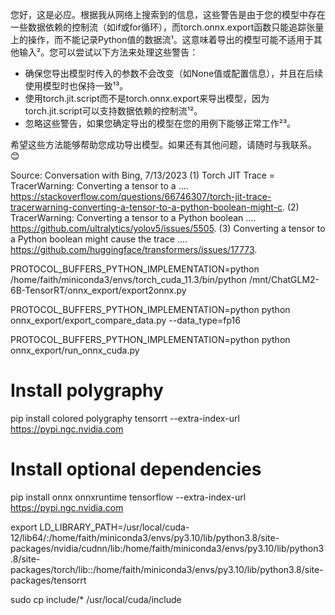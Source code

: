 您好，这是必应。根据我从网络上搜索到的信息，这些警告是由于您的模型中存在一些数据依赖的控制流（如if或for循环），而torch.onnx.export函数只能追踪张量上的操作，而不能记录Python值的数据流¹。这意味着导出的模型可能不适用于其他输入²。您可以尝试以下方法来处理这些警告：

- 确保您导出模型时传入的参数不会改变（如None值或配置信息），并且在后续使用模型时也保持一致¹³。
- 使用torch.jit.script而不是torch.onnx.export来导出模型，因为torch.jit.script可以支持数据依赖的控制流¹²。
- 忽略这些警告，如果您确定导出的模型在您的用例下能够正常工作²³。

希望这些方法能够帮助您成功导出模型。如果还有其他问题，请随时与我联系。😊

Source: Conversation with Bing, 7/13/2023
(1) Torch JIT Trace = TracerWarning: Converting a tensor to a .... https://stackoverflow.com/questions/66746307/torch-jit-trace-tracerwarning-converting-a-tensor-to-a-python-boolean-might-c.
(2) TracerWarning: Converting a tensor to a Python boolean .... https://github.com/ultralytics/yolov5/issues/5505.
(3) Converting a tensor to a Python boolean might cause the trace .... https://github.com/huggingface/transformers/issues/17773.



PROTOCOL_BUFFERS_PYTHON_IMPLEMENTATION=python /home/faith/miniconda3/envs/torch_cuda_11.3/bin/python /mnt/ChatGLM2-6B-TensorRT/onnx_export/export2onnx.py



PROTOCOL_BUFFERS_PYTHON_IMPLEMENTATION=python python onnx_export/export_compare_data.py --data_type=fp16


PROTOCOL_BUFFERS_PYTHON_IMPLEMENTATION=python python onnx_export/run_onnx_cuda.py



# Install polygraphy
pip install colored polygraphy tensorrt --extra-index-url https://pypi.ngc.nvidia.com

# Install optional dependencies
pip install onnx onnxruntime tensorflow --extra-index-url https://pypi.ngc.nvidia.com




export LD_LIBRARY_PATH=/usr/local/cuda-12/lib64/:/home/faith/miniconda3/envs/py3.10/lib/python3.8/site-packages/nvidia/cudnn/lib:/home/faith/miniconda3/envs/py3.10/lib/python3.8/site-packages/torch/lib::/home/faith/miniconda3/envs/py3.10/lib/python3.8/site-packages/tensorrt




sudo cp include/* /usr/local/cuda/include
